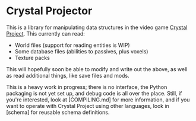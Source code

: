 # Crystal Projector

This is a library for manipulating data structures in the video game [Crystal Project](https://store.steampowered.com/app/1637730/Crystal_Project/). This currently can read:

- World files (support for reading entities is WIP)
- Some database files (abilities to passives, plus voxels)
- Texture packs

This will hopefully soon be able to modify and write out the above, as well as read additional things, like save files and mods.

This is a heavy work in progress; there is no interface, the Python packaging is not yet set up, and debug code is all over the place. Still, if you're interested, look at [COMPILING.md] for more information, and if you want to operate with Crystal Project using other languages, look in [schema] for reusable schema definitions.
